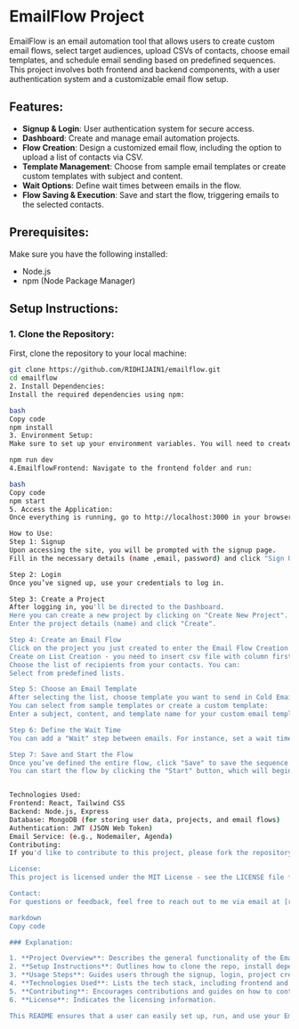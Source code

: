 # EmailFlow Project

EmailFlow is an email automation tool that allows users to create custom email flows, select target audiences, upload CSVs of contacts, choose email templates, and schedule email sending based on predefined sequences. This project involves both frontend and backend components, with a user authentication system and a customizable email flow setup.

## Features:
- **Signup & Login**: User authentication system for secure access.
- **Dashboard**: Create and manage email automation projects.
- **Flow Creation**: Design a customized email flow, including the option to upload a list of contacts via CSV.
- **Template Management**: Choose from sample email templates or create custom templates with subject and content.
- **Wait Options**: Define wait times between emails in the flow.
- **Flow Saving & Execution**: Save and start the flow, triggering emails to the selected contacts.

## Prerequisites:
Make sure you have the following installed:
- Node.js
- npm (Node Package Manager)

## Setup Instructions:

### 1. Clone the Repository:
First, clone the repository to your local machine:
```bash
git clone https://github.com/RIDHIJAIN1/emailflow.git
cd emailflow
2. Install Dependencies:
Install the required dependencies using npm:

bash
Copy code
npm install
3. Environment Setup:
Make sure to set up your environment variables. You will need to create a .env file and configure the necessary API keys, database connections, and any other services (e.g., email service provider).

npm run dev
4.EmailflowFrontend: Navigate to the frontend folder and run:

bash
Copy code
npm start
5. Access the Application:
Once everything is running, go to http://localhost:3000 in your browser to access the login page.

How to Use:
Step 1: Signup
Upon accessing the site, you will be prompted with the signup page.
Fill in the necessary details (name ,email, password) and click "Sign Up" to create an account.

Step 2: Login
Once you’ve signed up, use your credentials to log in.

Step 3: Create a Project
After logging in, you'll be directed to the Dashboard.
Here you can create a new project by clicking on "Create New Project".
Enter the project details (name) and click "Create".

Step 4: Create an Email Flow
Click on the project you just created to enter the Email Flow Creation page.
Create on List Creation - you need to insert csv file with column first_name , last_name , email.
Choose the list of recipients from your contacts. You can:
Select from predefined lists.

Step 5: Choose an Email Template
After selecting the list, choose template you want to send in Cold Email.
You can select from sample templates or create a custom template:
Enter a subject, content, and template name for your custom email template.

Step 6: Define the Wait Time
You can add a "Wait" step between emails. For instance, set a wait time (in minutes/hours/days) before sending the next email in the flow.

Step 7: Save and Start the Flow
Once you’ve defined the entire flow, click "Save" to save the sequence.
You can start the flow by clicking the "Start" button, which will begin sending the emails to your selected contacts based on the flow you've set up.


Technologies Used:
Frontend: React, Tailwind CSS
Backend: Node.js, Express
Database: MongoDB (for storing user data, projects, and email flows)
Authentication: JWT (JSON Web Token)
Email Service: (e.g., Nodemailer, Agenda)
Contributing:
If you'd like to contribute to this project, please fork the repository and submit a pull request with your changes. Be sure to include tests and documentation as needed.

License:
This project is licensed under the MIT License - see the LICENSE file for details.

Contact:
For questions or feedback, feel free to reach out to me via email at [ridhijain7300@gmail.com].

markdown
Copy code

### Explanation:

1. **Project Overview**: Describes the general functionality of the EmailFlow application.
2. **Setup Instructions**: Outlines how to clone the repo, install dependencies, and set up the development environment.
3. **Usage Steps**: Guides users through the signup, login, project creation, email flow configuration, and email sending.
4. **Technologies Used**: Lists the tech stack, including frontend and backend frameworks, authentication method, and email service.
5. **Contributing**: Encourages contributions and guides on how to contribute.
6. **License**: Indicates the licensing information.

This README ensures that a user can easily set up, run, and use your EmailFlow project while understanding its functionality.





